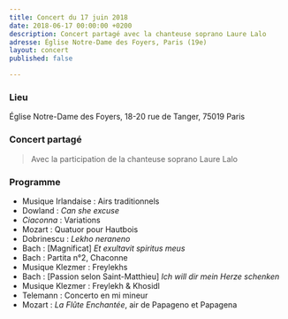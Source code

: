 ```yaml
---
title: Concert du 17 juin 2018
date: 2018-06-17 00:00:00 +0200
description: Concert partagé avec la chanteuse soprano Laure Lalo
adresse: Église Notre-Dame des Foyers, Paris (19e)
layout: concert
published: false

---
```

### Lieu

Église Notre-Dame des Foyers, 18-20 rue de Tanger, 75019 Paris

### Concert partagé

> Avec la participation de la chanteuse soprano Laure Lalo

### Programme

* Musique Irlandaise : Airs traditionnels
* Dowland : _Can she excuse_
* _Ciaconna_ : Variations
* Mozart : Quatuor pour Hautbois
* Dobrinescu : _Lekho neraneno_
* Bach : \[Magnificat\] _Et exultavit spiritus meus_
* Bach : Partita n°2, Chaconne
* Musique Klezmer : Freylekhs
* Bach : \[Passion selon Saint-Matthieu\] _Ich will dir mein Herze schenken_
* Musique Klezmer : Freylekh & Khosidl
* Telemann : Concerto en mi mineur
* Mozart : _La Flûte Enchantée_, air de Papageno et Papagena